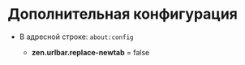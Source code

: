 # Дополнительная конфигурация

- В адресной строке: ``about:config``

  - **zen.urlbar.replace-newtab** = false
